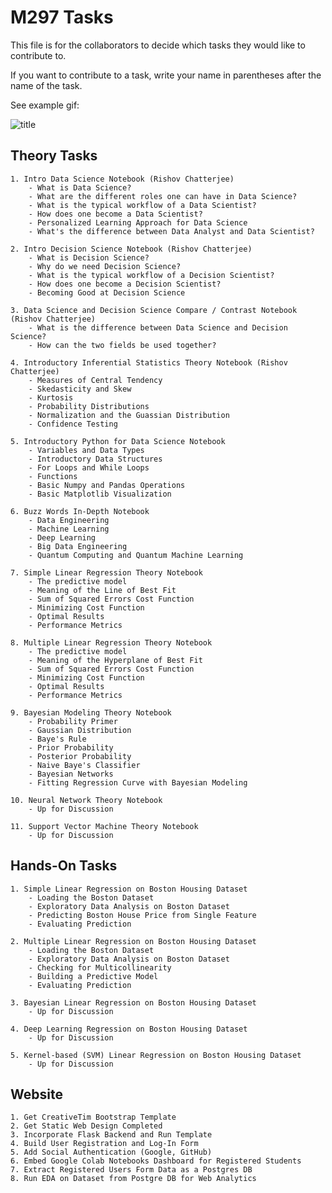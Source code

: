 # M297 Tasks

This file is for the collaborators to decide which tasks they would like to contribute to.

If you want to contribute to a task, write your name in parentheses after the name of the task. 

See example gif: 

![title](tasks.gif)

## Theory Tasks

	1. Intro Data Science Notebook (Rishov Chatterjee)
		- What is Data Science? 
		- What are the different roles one can have in Data Science? 
		- What is the typical workflow of a Data Scientist? 
		- How does one become a Data Scientist? 
		- Personalized Learning Approach for Data Science 
		- What's the difference between Data Analyst and Data Scientist? 
 
	2. Intro Decision Science Notebook (Rishov Chatterjee)
		- What is Decision Science?
		- Why do we need Decision Science? 
		- What is the typical workflow of a Decision Scientist? 
		- How does one become a Decision Scientist? 
		- Becoming Good at Decision Science 
		
	3. Data Science and Decision Science Compare / Contrast Notebook (Rishov Chatterjee)
		- What is the difference between Data Science and Decision Science?
		- How can the two fields be used together? 
		
	4. Introductory Inferential Statistics Theory Notebook (Rishov Chatterjee)
		- Measures of Central Tendency 
		- Skedasticity and Skew 
		- Kurtosis 
		- Probability Distributions 
		- Normalization and the Guassian Distribution 
		- Confidence Testing 

	5. Introductory Python for Data Science Notebook 
		- Variables and Data Types 
		- Introductory Data Structures 
		- For Loops and While Loops 
		- Functions 
		- Basic Numpy and Pandas Operations 
		- Basic Matplotlib Visualization
  
	6. Buzz Words In-Depth Notebook 
		- Data Engineering 
		- Machine Learning 
		- Deep Learning 
		- Big Data Engineering 
		- Quantum Computing and Quantum Machine Learning 

	7. Simple Linear Regression Theory Notebook 
		- The predictive model 
		- Meaning of the Line of Best Fit
		- Sum of Squared Errors Cost Function 
		- Minimizing Cost Function 
		- Optimal Results
		- Performance Metrics 

	8. Multiple Linear Regression Theory Notebook 
		- The predictive model 
		- Meaning of the Hyperplane of Best Fit 
		- Sum of Squared Errors Cost Function
		- Minimizing Cost Function 
		- Optimal Results
		- Performance Metrics 

	9. Bayesian Modeling Theory Notebook 
		- Probability Primer
		- Gaussian Distribution 
		- Baye's Rule
		- Prior Probability
		- Posterior Probability
		- Naive Baye's Classifier 
		- Bayesian Networks 
		- Fitting Regression Curve with Bayesian Modeling 

	10. Neural Network Theory Notebook 
		- Up for Discussion 

	11. Support Vector Machine Theory Notebook
		- Up for Discussion 

## Hands-On Tasks 

	1. Simple Linear Regression on Boston Housing Dataset 
		- Loading the Boston Dataset 
		- Exploratory Data Analysis on Boston Dataset 
		- Predicting Boston House Price from Single Feature 
		- Evaluating Prediction

	2. Multiple Linear Regression on Boston Housing Dataset 
		- Loading the Boston Dataset 
		- Exploratory Data Analysis on Boston Dataset
		- Checking for Multicollinearity 
		- Building a Predictive Model 
		- Evaluating Prediction 

	3. Bayesian Linear Regression on Boston Housing Dataset 
		- Up for Discussion 

	4. Deep Learning Regression on Boston Housing Dataset
		- Up for Discussion 

	5. Kernel-based (SVM) Linear Regression on Boston Housing Dataset
		- Up for Discussion 

## Website 

	1. Get CreativeTim Bootstrap Template 
	2. Get Static Web Design Completed 
	3. Incorporate Flask Backend and Run Template 
	4. Build User Registration and Log-In Form 
	5. Add Social Authentication (Google, GitHub)
	6. Embed Google Colab Notebooks Dashboard for Registered Students 
	7. Extract Registered Users Form Data as a Postgres DB 
	8. Run EDA on Dataset from Postgre DB for Web Analytics 
		